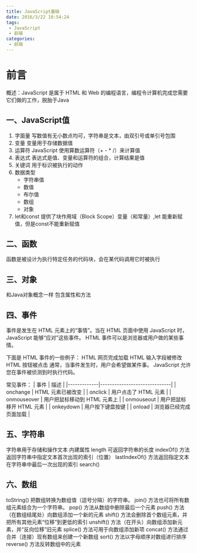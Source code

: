```yaml
---
title: JavaScript基础
date: 2016/3/22 10:54:24
tags: 
 - JavaScript
 - 前端
categories: 
 - 前端
---
```


# 前言

概述：JavaScript 是属于 HTML 和 Web 的编程语言，编程令计算机完成您需要它们做的工作，脱胎于Java

<!-- more -->

## 一、JavaScript值

1. 字面量
    写数值有无小数点均可，字符串是文本，由双引号或单引号包围
2. 变量
    变量用于存储数据值
3. 运算符
    JavaScript 使用算数运算符（+ - * /）来计算值
4. 表达式
    表达式是值、变量和运算符的组合，计算结果是值
5. 关键词
    用于标识被执行的动作
6. 数据类型
    - 字符串值
    - 数值  
    - 布尔值
    - 数组
    - 对象
7. let和const
    提供了块作用域（Block Scope）变量（和常量）,let 能重新赋值，但是const不能重新赋值

## 二、函数

 函数是被设计为执行特定任务的代码块，会在某代码调用它时被执行

## 三、对象

和Java对象概念一样
包含属性和方法

## 四、事件

事件是发生在 HTML 元素上的“事情”。当在 HTML 页面中使用 JavaScript 时，JavaScript 能够“应对”这些事件。
HTML 事件可以是浏览器或用户做的某些事情。

下面是 HTML 事件的一些例子：
HTML 网页完成加载
HTML 输入字段被修改
HTML 按钮被点击
通常，当事件发生时，用户会希望做某件事。
JavaScript 允许您在事件被侦测到时执行代码。

常见事件：
| 事件        | 描述                         |
|-------------|------------------------------|
| onchange    | HTML 元素已被改变            |
| onclick     | 用户点击了 HTML 元素         |
| onmouseover | 用户把鼠标移动到 HTML 元素上 |
| onmouseout  | 用户把鼠标移开 HTML 元素     |
| onkeydown   | 用户按下键盘按键             |
| onload      | 浏览器已经完成页面加载       |

## 五、字符串

字符串用于存储和操作文本
内建属性 length 可返回字符串的长度
indexOf() 方法返回字符串中指定文本首次出现的索引（位置）
lastIndexOf() 方法返回指定文本在字符串中最后一次出现的索引
search()

## 六、数组

toString() 把数组转换为数组值（逗号分隔）的字符串。
join() 方法也可将所有数组元素结合为一个字符串。
pop() 方法从数组中删除最后一个元素
push() 方法（在数组结尾处）向数组添加一个新的元素
shift() 方法会删除首个数组元素，并把所有其他元素“位移”到更低的索引
unshift() 方法（在开头）向数组添加新元素，并“反向位移”旧元素
splice() 方法可用于向数组添加新项
concat() 方法通过合并（连接）现有数组来创建一个新数组
sort() 方法以字母顺序对数组进行排序
reverse() 方法反转数组中的元素
